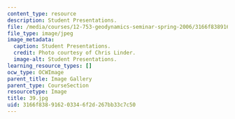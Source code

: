 ```yaml
---
content_type: resource
description: Student Presentations.
file: /media/courses/12-753-geodynamics-seminar-spring-2006/3166f838916203346f2d267bb33c7c50_39.jpg
file_type: image/jpeg
image_metadata:
  caption: Student Presentations.
  credit: Photo courtesy of Chris Linder.
  image-alt: Student Presentations.
learning_resource_types: []
ocw_type: OCWImage
parent_title: Image Gallery
parent_type: CourseSection
resourcetype: Image
title: 39.jpg
uid: 3166f838-9162-0334-6f2d-267bb33c7c50
---
```

